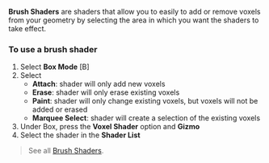 **Brush Shaders** are shaders that allow you to easily to add or remove voxels from your geometry by selecting the area in which you want the shaders to take effect.

### To use a brush shader

1. Select **Box Mode** [B]
2. Select 
    - **Attach**: shader will only add new voxels
    - **Erase**: shader will only erase existing voxels
    - **Paint**: shader will only change existing voxels, but voxels will not be added or erased
    - **Marquee Select**: shader will create a selection of the existing voxels
3. Under Box, press the **Voxel Shader** option and **Gizmo**
4. Select the shader in the **Shader List**

> See all [Brush Shaders](/lachlanmcdonald/magicavoxel-shaders/wiki#brush-shaders).